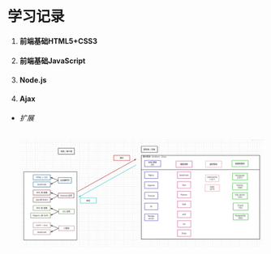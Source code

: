 # 学习记录

1. #### 前端基础HTML5+CSS3

2. #### 前端基础JavaScript

3. #### Node.js

4. #### Ajax

- ###### 扩展

  ![image-20230611061649644](https://raw.githubusercontent.com/CatDogDwt/IHS/master/Other/202306110616765.png)